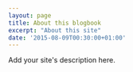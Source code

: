 ```yaml
---
layout: page
title: About this blogbook
excerpt: "About this site"
date: '2015-08-09T00:30:00+01:00'
---
```

Add your site's description here.